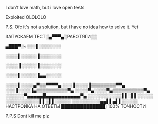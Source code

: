 I don't love math, but i love open tests

Exploited OLOLOLO

P.S. Ofc it's not a solution, but i have no idea how to solve it. Yet


ЗАПУСКАЕМ 
ТЕСТ░▄▀▀▀▄░РАБОТЯГИ░░

▄███▀░◐░░░▌░░░░░░░

░░░░▌░░░░░▐░░░░░░░

░░░░▐░░░░░▐░░░░░░░

░░░░▌░░░░░▐▄▄░░░░░

░░░░▌░░░░▄▀▒▒▀▀▀▀▄
░░░▐░░░░▐▒▒▒▒▒▒▒▒▀▀▄
░░░▐░░░░▐▄▒▒▒▒▒▒▒▒▒▒▀▄
░░░░▀▄░░░░▀▄▒▒▒▒▒▒▒▒▒▒▀▄
░░░░░░▀▄▄▄▄▄█▄▄▄▄▄▄▄▄▄▄▄▀▄
░░░░░░░░░░░▌▌░▌▌░░░░░
░░░░░░░░░░░▌▌░▌▌░░░░░
░░░░░░░░░▄▄▌▌▄▌▌░░░░░
НАСТРОЙКА НА ОТВЕТЫ ██████████████] 100% ТОЧНОСТИ

P.P.S Dont kill me plz
